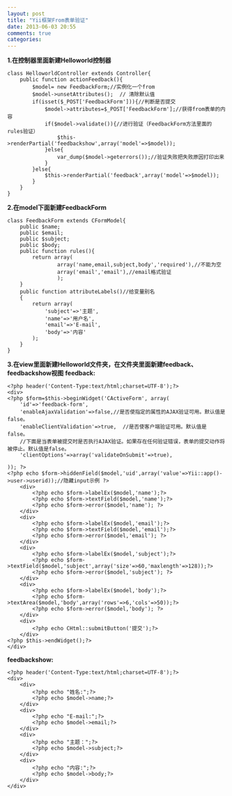 ```yaml
---
layout: post
title: "Yii框架From表单验证"
date: 2013-06-03 20:55
comments: true
categories: 
---
```


**1.在控制器里面新建Helloworld控制器**
    
    
    class HelloworldController extends Controller{
        public function actionFeedback(){
            $model= new FeedbackForm;//实例化一个from
            $model->unsetAttributes();  // 清除默认值
            if(isset($_POST['FeedbackForm'])){//判断是否提交
                $model->attributes=$_POST['FeedbackForm'];//获得from表单的内容
                if($model->validate()){//进行验证（FeedbackForm方法里面的rules验证）
                    $this->renderPartial('feedbackshow',array('model'=>$model));
                }else{
                    var_dump($model->geterrors());//验证失败把失败原因打印出来
                } 
            }else{
                $this->renderPartial('feedback',array('model'=>$model));
            }
        }
    }

**2.在model下面新建FeedbackForm**
    
    
    class FeedbackForm extends CFormModel{
        public $name;
        public $email;
        public $subject;
        public $body;
        public function rules(){
            return array(
                    array('name,email,subject,body','required'),//不能为空
                    array('email','email'),//email格式验证
                    );
        }
        public function attributeLabels()//给变量别名
        {
            return array(
                'subject'=>'主题',
                'name'=>'用户名',
                'email'=>'E-mail',
                'body'=>'内容'
            );
        }
    }

**3.在view里面新建Helloworld文件夹，在文件夹里面新建feedback、feedbackshow视图** **feedback:**
    
    
    <?php header('Content-Type:text/html;charset=UTF-8');?>
    <div>
    <?php $form=$this->beginWidget('CActiveForm', array(
        'id'=>'feedback-form',
        'enableAjaxValidation'=>false,//是否使指定的属性的AJAX验证可用。默认值是false。
        'enableClientValidation'=>true,  //是否使客户端验证可用。默认值是false。 
        //下面是当表单被提交时是否执行AJAX验证。如果存在任何验证错误，表单的提交动作将被停止。默认值是false。   
        'clientOptions'=>array('validateOnSubmit'=>true),
    
    )); ?>
    <?php echo $form->hiddenField($model,'uid',array('value'=>Yii::app()->user->userid));//隐藏input示例 ?>
        <div>
            <?php echo $form->labelEx($model,'name');?>
            <?php echo $form->textField($model,'name');?>
            <?php echo $form->error($model,'name'); ?>
        </div>
        <div>
            <?php echo $form->labelEx($model,'email');?>
            <?php echo $form->textField($model,'email');?>
            <?php echo $form->error($model,'email'); ?>
        </div>
        <div>
            <?php echo $form->labelEx($model,'subject');?>
            <?php echo $form->textField($model,'subject',array('size'=>60,'maxlength'=>128));?>
            <?php echo $form->error($model,'subject'); ?>
        </div>
        <div>
            <?php echo $form->labelEx($model,'body');?>
            <?php echo $form->textArea($model,'body',array('rows'=>6,'cols'=>50));?>
            <?php echo $form->error($model,'body'); ?>
        </div>
        <div>
            <?php echo CHtml::submitButton('提交');?>
        </div>
    <?php $this->endWidget();?>
    </div>

**feedbackshow:**
    
    
    <?php header('Content-Type:text/html;charset=UTF-8');?>
    <div>
        <div>
            <?php echo "姓名:";?>
            <?php echo $model->name;?>
        </div>
        <div>
            <?php echo "E-mail:";?>
            <?php echo $model->email;?>
        </div>
        <div>
            <?php echo "主题：";?>
            <?php echo $model->subject;?>
        </div>
        <div>
            <?php echo "内容:";?>
            <?php echo $model->body;?>
        </div>
    </div>
